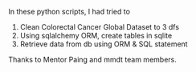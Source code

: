 In these python scripts, I had tried to
1. Clean Colorectal Cancer Global Dataset to 3 dfs
2. Using sqlalchemy ORM, create tables in sqlite
3. Retrieve data from db using ORM & SQL statement

Thanks to Mentor Paing and mmdt team members.
